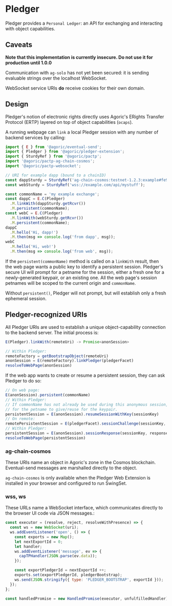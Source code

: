 # Pledger

Pledger provides a `Personal Ledger`: an API for exchanging and interacting with object capabilities.

## Caveats

**Note that this implementation is currently insecure.  Do not use it for production until 1.0.0**

Communication with `ag-solo` has not yet been secured: it is sending evaluable strings over the localhost WebSocket.

WebSocket service URIs **do** receive cookies for their own domain.

## Design

Pledger's notion of electronic rights directly uses Agoric's ERights Transfer Protocol (ERTP) layered on top of object capabilities (`ocaps`).

A running webpage can `link` a local Pledger session with any number of backend services by calling:

```js
import { E } from '@agoric/eventual-send';
import { Pledger } from '@agoric/pledger-extension';
import { SturdyRef } from '@agoric/pactp';
import '@agoric/pactp-ag-chain-cosmos';
import '@agoric/pactp-websocket';

// URI for example dapp (bound to a chainID)
const dappSturdy = SturdyRef('ag-chain-cosmos:testnet-1.2.3:example#fe99');
const webSturdy = SturdyRef('wss://example.com/api/mystuff');

const commonName = 'my example exchange';
const dappC = E.C(Pledger)
  .M.linkWith(dappSturdy.getRcvr())
  .M.persistent(commonName);
const webC = E.C(Pledger)
  .M.linkWith(webSturdy.getRcvr())
  .M.persistent(commonName);
dappC
  .M.hello('Hi, dapp!')
  .M.then(msg => console.log('from dapp', msg));
webC
  .M.hello('Hi, web!')
  .M.then(msg => console.log('from web', msg));
```

If the `persistent(commonName)` method is called on a `linkWith` result, then the web page wants a public key to identify a persistent session.  Pledger's secure UI will prompt for a petname for the session, either a fresh one for a newly-generated keypair, or an existing one.  All the web page's session petnames will be scoped to the current origin and `commonName`.

Without `persistent()`, Pledger will not prompt, but will establish only a fresh ephemeral session.

## Pledger-recognized URIs

All Pledger URIs are used to establish a unique object-capability connection to the backend server.  The initial process is:

```js
E(Pledger).linkWith(remoteUri) -> Promise<anonSession>

// Within Pledger:
remoteFactory = getBootstrapObject(remoteUri)
anonSession = E(remoteFactory).linkPledger(pledgerFacet)
resolveToWebPage(anonSession)
```

If the web app wants to create or resume a persistent session, they can ask Pledger to do so:

```js
// On web page:
E(anonSession).persistent(commonName)
// Within Pledger:
// If commonName has not already be used during this anonymous session, prompt the user
// for the petname to give/reuse for the keypair.
persistentSession = E(anonSession).resumeSessionWithKey(sessionKey)
// On remote:
remotePersistentSession = E(pledgerFacet).sessionChallenge(sessionKey, challenge)
// Within Pledger:
persistentSession = E(anonSession).sessionResponse(sessionKey, response)
resolveToWebPage(persistentSession)
```

### ag-chain-cosmos

These URIs name an object in Agoric's zone in the Cosmos blockchain.  Eventual-send messages are marshalled directly to the object.

`ag-chain-cosmos` is only available when the Pledger Web Extension is installed in your browser and configured to run SwingSet.

### wss, ws

These URLs name a WebSocket interface, which communicates directly to the browser UI code via JSON messages.:

```js
const executor = (resolve, reject, resolveWithPresence) => {
  const ws = new WebSocket(uri);
  ws.addEventListener('open', () => {
    const exports = new Map();
    let nextExportId = 0;
    let handler;
    ws.addEventListener('message', ev => {
      capTPHandler(JSON.parse(ev.data));
    });

    const exportPledgerId = nextExportId ++;
    exports.set(exportPledgerId, pledgerBootstrap);
    ws.send(JSON.stringify({ type: 'PLEDGER_BOOTSTRAP', exportId }));
  });
};

const handledPromise = new HandledPromise(executor, unfulfilledHandler);
```
